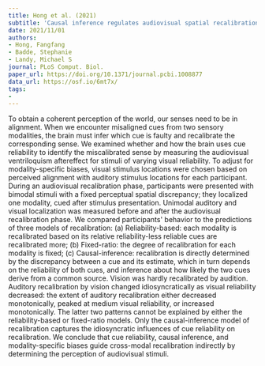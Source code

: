 ```yaml
---
title: Hong et al. (2021)
subtitle: 'Causal inference regulates audiovisual spatial recalibration via its influence on audiovisual perception'
date: 2021/11/01
authors:
- Hong, Fangfang
- Badde, Stephanie
- Landy, Michael S
journal: PLoS Comput. Biol.
paper_url: https://doi.org/10.1371/journal.pcbi.1008877
data_url: https://osf.io/6mt7x/
tags:
- 
---
```


To obtain a coherent perception of the world, our senses need to be in alignment. When we encounter misaligned cues from two sensory modalities, the brain must infer which cue is faulty and recalibrate the corresponding sense. We examined whether and how the brain uses cue reliability to identify the miscalibrated sense by measuring the audiovisual ventriloquism aftereffect for stimuli of varying visual reliability. To adjust for modality-specific biases, visual stimulus locations were chosen based on perceived alignment with auditory stimulus locations for each participant. During an audiovisual recalibration phase, participants were presented with bimodal stimuli with a fixed perceptual spatial discrepancy; they localized one modality, cued after stimulus presentation. Unimodal auditory and visual localization was measured before and after the audiovisual recalibration phase. We compared participants' behavior to the predictions of three models of recalibration: (a) Reliability-based: each modality is recalibrated based on its relative reliability-less reliable cues are recalibrated more; (b) Fixed-ratio: the degree of recalibration for each modality is fixed; (c) Causal-inference: recalibration is directly determined by the discrepancy between a cue and its estimate, which in turn depends on the reliability of both cues, and inference about how likely the two cues derive from a common source. Vision was hardly recalibrated by audition. Auditory recalibration by vision changed idiosyncratically as visual reliability decreased: the extent of auditory recalibration either decreased monotonically, peaked at medium visual reliability, or increased monotonically. The latter two patterns cannot be explained by either the reliability-based or fixed-ratio models. Only the causal-inference model of recalibration captures the idiosyncratic influences of cue reliability on recalibration. We conclude that cue reliability, causal inference, and modality-specific biases guide cross-modal recalibration indirectly by determining the perception of audiovisual stimuli.
